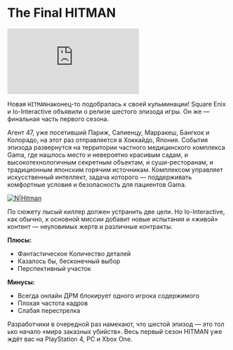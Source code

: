 # **The Final HITMAN**
[![N|Hitman](http://www.askwallpapers.com/download.php?file=201503/2560x1440/askwallpapers.com-52546.jpg)](http://www.askwallpapers.com/download/52546/2560x1440/)

Новая `HITMAN`наконец-то подобралась к своей кульминации! Square Enix и Io-Interactive объявили о релизе шестого эпизода игры. Он же — финальная часть первого сезона.

Агент 47, уже посетивший Париж, Сапиенцу, Марракеш, Бангкок и Колорадо, на этот раз отправляется в Хоккайдо, Япония. События эпизода развернутся на территории частного медицинского комплекса Gama, где нашлось место и невероятно красивым садам, и высокотехнологичным секретным объектам, и суши-ресторанам, и традиционным японским горячим источникам. Комплексом управляет искусственный интеллект, задача которого — поддерживать комфортные условия и безопасность для пациентов Gama.

[![N|Hitman](http://img.wallpaperfolder.com/f/7204808CD8F2/hitman-2016-images-photos-pictures-backgrounds.jpg)](http://wallpaperfolder.com/hitman-2016-images-photos-pictures-backgrounds-hdw7472186)

По сюжету лысый киллер должен устранить две цели. Но Io-Interactive, как обычно, к основной миссии добавит новые испытания и «живой» контент — неуловимых жертв и различные контракты.

**Плюсы:**
- Фантастическое Количество деталей 
- Казалось бы, бесконечный выбор 
- Перспективный участок

**Минусы:**
- Всегда онлайн ДРМ блокирует одного игрока содержимого 
- Плохая частота кадров 
- Слабая перестрелка

Разработчики в очередной раз намекают, что шестой эпизод — это тол ько начало «мира заказных убийств». Весь первый сезон HITMAN уже ждёт вас на PlayStation 4, PC и Xbox One.
